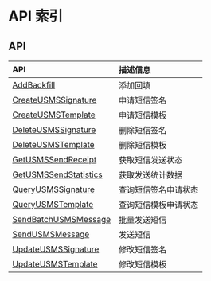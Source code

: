 # API 索引

## API

| API | 描述信息 |
|:---|:---|
|[AddBackfill](api/usms-api/add_backfill)|添加回填|
|[CreateUSMSSignature](api/usms-api/create_usms_signature)|申请短信签名|
|[CreateUSMSTemplate](api/usms-api/create_usms_template)|申请短信模板|
|[DeleteUSMSSignature](api/usms-api/delete_usms_signature)|删除短信签名|
|[DeleteUSMSTemplate](api/usms-api/delete_usms_template)|删除短信模板|
|[GetUSMSSendReceipt](api/usms-api/get_usms_send_receipt)|获取短信发送状态|
|[GetUSMSSendStatistics](api/usms-api/get_usms_send_statistics)|获取发送统计数据|
|[QueryUSMSSignature](api/usms-api/query_usms_signature)|查询短信签名申请状态|
|[QueryUSMSTemplate](api/usms-api/query_usms_template)|查询短信模板申请状态|
|[SendBatchUSMSMessage](api/usms-api/send_batch_usms_message)|批量发送短信|
|[SendUSMSMessage](api/usms-api/send_usms_message)|发送短信|
|[UpdateUSMSSignature](api/usms-api/update_usms_signature)|修改短信签名|
|[UpdateUSMSTemplate](api/usms-api/update_usms_template)|修改短信模板|
